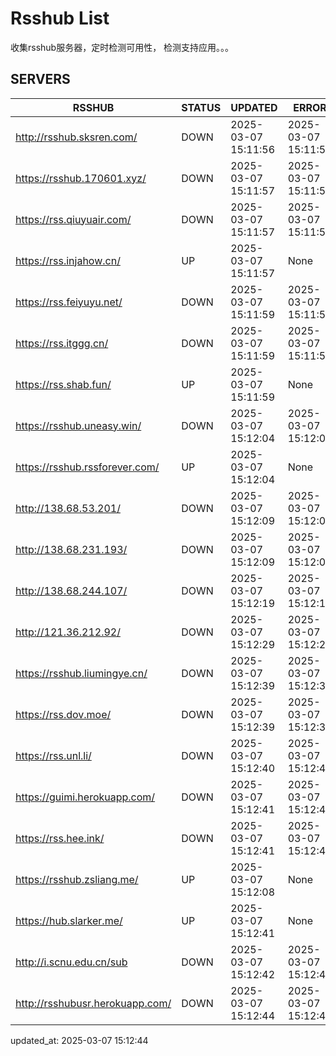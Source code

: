 # Rsshub List

收集rsshub服务器，定时检测可用性， 检测支持应用。。。


## SERVERS

|  RSSHUB   | STATUS  | UPDATED  | ERROR  | TWITTER |  
|  ----  | ----  | ----  | ----  | ---- |  
| http://rsshub.sksren.com/ | DOWN | 2025-03-07 15:11:56 | 2025-03-07 15:11:56 |  
| https://rsshub.170601.xyz/ | DOWN | 2025-03-07 15:11:57 | 2025-03-07 15:11:57 |  
| https://rss.qiuyuair.com/ | DOWN | 2025-03-07 15:11:57 | 2025-03-07 15:11:57 |  
| https://rss.injahow.cn/ | UP | 2025-03-07 15:11:57 | None ||  
| https://rss.feiyuyu.net/ | DOWN | 2025-03-07 15:11:59 | 2025-03-07 15:11:59 |  
| https://rss.itggg.cn/ | DOWN | 2025-03-07 15:11:59 | 2025-03-07 15:11:59 |  
| https://rss.shab.fun/ | UP | 2025-03-07 15:11:59 | None ||  
| https://rsshub.uneasy.win/ | DOWN | 2025-03-07 15:12:04 | 2025-03-07 15:12:04 |  
| https://rsshub.rssforever.com/ | UP | 2025-03-07 15:12:04 | None ||  
| http://138.68.53.201/ | DOWN | 2025-03-07 15:12:09 | 2025-03-07 15:12:09 |  
| http://138.68.231.193/ | DOWN | 2025-03-07 15:12:09 | 2025-03-07 15:12:09 |  
| http://138.68.244.107/ | DOWN | 2025-03-07 15:12:19 | 2025-03-07 15:12:19 |  
| http://121.36.212.92/ | DOWN | 2025-03-07 15:12:29 | 2025-03-07 15:12:29 |  
| https://rsshub.liumingye.cn/ | DOWN | 2025-03-07 15:12:39 | 2025-03-07 15:12:39 |  
| https://rss.dov.moe/ | DOWN | 2025-03-07 15:12:39 | 2025-03-07 15:12:39 |  
| https://rss.unl.li/ | DOWN | 2025-03-07 15:12:40 | 2025-03-07 15:12:40 |  
| https://guimi.herokuapp.com/ | DOWN | 2025-03-07 15:12:41 | 2025-03-07 15:12:41 |  
| https://rss.hee.ink/ | DOWN | 2025-03-07 15:12:41 | 2025-03-07 15:12:41 |  
| https://rsshub.zsliang.me/ | UP | 2025-03-07 15:12:08 | None |OK|  
| https://hub.slarker.me/ | UP | 2025-03-07 15:12:41 | None ||  
| http://i.scnu.edu.cn/sub | DOWN | 2025-03-07 15:12:42 | 2025-03-07 15:12:42 |  
| http://rsshubusr.herokuapp.com/ | DOWN | 2025-03-07 15:12:44 | 2025-03-07 15:12:44 |  
  

updated_at: 2025-03-07 15:12:44  
